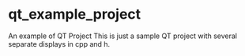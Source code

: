 # qt_example_project
An example of QT Project
This is just a sample QT project with several separate displays in cpp and h.
